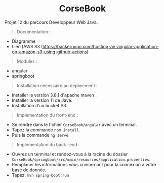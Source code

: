 <h1 align="center">
 CorseBook
</h1>
 <addr> Projet 12 du parcours Developpeur Web Java. 

> Documentation : 
  * Diagramme
  * Lien  [AWS S3 (https://hackernoon.com/hosting-an-angular-application-on-amazon-s3-using-github-actions)
 
 
> Modules : 
 
  * angular 
  * springboot 
  
 
 > Installation necessaire au deploiement : 
  * Installer la version 3.8.1 d'apache maven . 
  * Installer la version 11 de Java. 
  * Installation d'un bucket S3. 
  
 > Implementation du front-end : 
  
  * Se rendre dans le fichier `CorseBook/angular` avec un terminal. 
  * Tapez la commande `npm install`.
  * Puis la commande `ng serve`.
 
  > Implementation du back -end : 

  * Ouvrez un terminal et rendez-vous à la racine du dossier `CorseBook/springboot/src/main/resources/application.properties`.
  * Remplacer les informations vous concernant pour la connexion à votre base de donnée.
  * Tapez: `mvn spring-boot:run`
 
